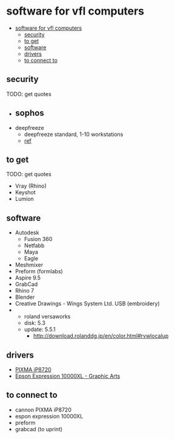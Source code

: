 # software for vfl computers

- [software for vfl computers](#software-for-vfl-computers)
  - [security](#security)
  - [to get](#to-get)
  - [software](#software)
  - [drivers](#drivers)
  - [to connect to](#to-connect-to)

## security

TODO: get quotes

- sophos
  - 
- deepfreeze
  - deepfreeze standard, 1-10 workstations
  - [ref](https://www.faronics.com/online-store)

## to get

TODO: get quotes

- Vray (Rhino)
- Keyshot
- Lumion

## software

- Autodesk
  - Fusion 360
  - Netfabb
  - Maya
  - Eagle
- Meshmixer
- Preform (formlabs)
- Aspire 9.5
- GrabCad
- Rhino 7
- Blender
- Creative Drawings - Wings System Ltd. USB (embroidery)
- - roland versaworks
  - disk: 5.3
  - update: 5.5.1
    - http://download.rolanddg.jp/en/color.html#rvwlocalup

## drivers

- [PIXMA iP8720](https://www.usa.canon.com/internet/portal/us/home/support/details/printers/inkjet-single-function/ip-series/ip8720/pixma-ip8720?tab=drivers_downloads)
- [Epson Expression 10000XL - Graphic Arts](https://epson.com/Support/Scanners/Expression-Series/Epson-Expression-10000XL---Graphic-Arts/s/SPT_E10000XL-GA?review-filter=Windows+10+64-bit)

## to connect to

- cannon PIXMA iP8720
- espon expression 10000XL
- preform
- grabcad (to uprint)